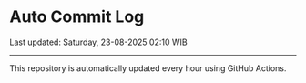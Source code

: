 # Auto Commit Log

Last updated: Saturday, 23-08-2025 02:10 WIB

---

This repository is automatically updated every hour using GitHub Actions.
